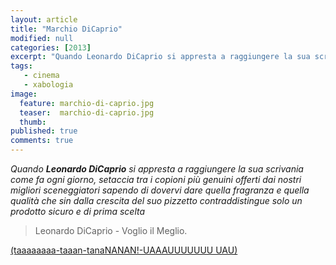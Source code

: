 ```yaml
---
layout: article
title: "Marchio DiCaprio"
modified: null
categories: [2013]
excerpt: "Quando Leonardo DiCaprio si appresta a raggiungere la sua scrivania come fa ogni giorno..."
tags: 
   - cinema
   - xabologia
image: 
  feature: marchio-di-caprio.jpg
  teaser:  marchio-di-caprio.jpg
  thumb: 
published: true
comments: true
---
```


_Quando **Leonardo DiCaprio** si appresta a raggiungere la sua scrivania come fa ogni giorno, setaccia tra i copioni più genuini offerti dai nostri migliori sceneggiatori sapendo di dovervi dare quella fragranza e quella qualità che sin dalla crescita del suo pizzetto contraddistingue solo un prodotto sicuro e di prima scelta_

> Leonardo DiCaprio - Voglio il Meglio.

[(taaaaaaaa-taaan-tanaNANAN!-UAAAUUUUUUU UAU)](https://www.youtube.com/watch?v=aVinOrHwUdk)